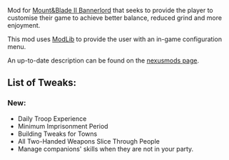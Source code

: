 Mod for [Mount&Blade II Bannerlord](https://www.taleworlds.com/en/Games/Bannerlord) that seeks to provide the player to customise their game to achieve better balance, reduced grind and more enjoyment.

This mod uses [ModLib](https://github.com/mipen/ModLib) to provide the user with an in-game configuration menu. 

An up-to-date description can be found on the [nexusmods page](https://www.nexusmods.com/mountandblade2bannerlord/mods/49).

## **List of Tweaks:**

### New:
* Daily Troop Experience
* Minimum Imprisonment Period
* Building Tweaks for Towns
* All Two-Handed Weapons Slice Through People
* Manage companions' skills when they are not in your party.


